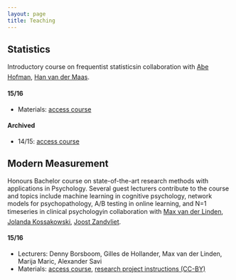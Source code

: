 ```yaml
---
layout: page
title: Teaching
---
```


## Statistics

Introductory course on frequentist statistics&#151;in collaboration with [Abe Hofman](https://www.researchgate.net/profile/Abe_Hofman), [Han van der Maas](http://hvandermaas.socsci.uva.nl/Homepage_Han_van_der_Maas/Home.html).

#### 15/16
* Materials: [access course](https://blackboard.uva.nl/webapps/portal/frameset.jsp?tab_tab_group_id=_2_1&url=%2Fwebapps%2Fblackboard%2Fexecute%2Flauncher%3Ftype%3DCourse%26id%3D_189484_1%26url%3D)

#### Archived
* 14/15: [access course](https://blackboard.uva.nl/webapps/portal/frameset.jsp?tab_tab_group_id=_2_1&url=%2Fwebapps%2Fblackboard%2Fexecute%2Flauncher%3Ftype%3DCourse%26id%3D_149364_1%26url%3D)

## Modern Measurement

Honours Bachelor course on state-of-the-art research methods with applications in Psychology. Several guest lecturers contribute to the course and topics include machine learning in cognitive psychology, network models for psychopathology, A/B testing in online learning, and N=1 timeseries in clinical psychology&#151;in collaboration with <a href="https://www.uva.nl/en/contact/staff/item/m.a.vanderlinden.html?f=linden">Max van der Linden</a>, <a href="http://www.jolandakossakowski.eu/">Jolanda Kossakowski</a>, <a href="https://www.uva.nl/en/contact/staff/item/j.a.agelinkvanrentergemzandvliet.html">Joost Zandvliet</a>.

#### 15/16

* Lecturers: Denny Borsboom, Gilles de Hollander, Max van der Linden, Marija Maric, Alexander Savi
* Materials: [access course](https://blackboard.uva.nl/webapps/portal/frameset.jsp?tab_tab_group_id=_2_1&url=%2Fwebapps%2Fblackboard%2Fexecute%2Flauncher%3Ftype%3DCourse%26id%3D_188866_1%26url%3D), [research project instructions (CC-BY)](https://www.oercommons.org/courses/quantify-thyself)